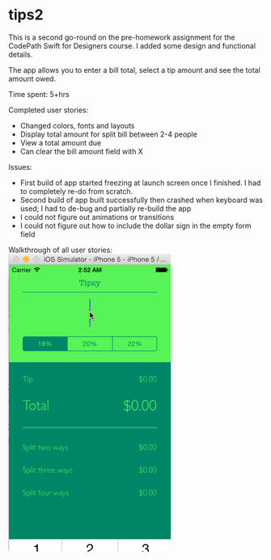 # tips2
This is a second go-round on the pre-homework assignment for the CodePath Swift for Designers course. I added some design and functional details. 

The app allows you to enter a bill total, select a tip amount and see the total amount owed. 

Time spent: 5+hrs

Completed user stories: 
- Changed colors, fonts and layouts
- Display total amount for split bill between 2-4 people
- View a total amount due
- Can clear the bill amount field with X 

Issues:
- First build of app started freezing at launch screen once I finished. I had to completely re-do from scratch.
- Second build of app built successfully then crashed when keyboard was used; I had to de-bug and partially re-build the app
- I could not figure out animations or transitions
- I could not figure out how to include the dollar sign in the empty form field

Walkthrough of all user stories:
<img src="https://github.com/littleburrojr/tips2/blob/master/tip2gif.gif">

